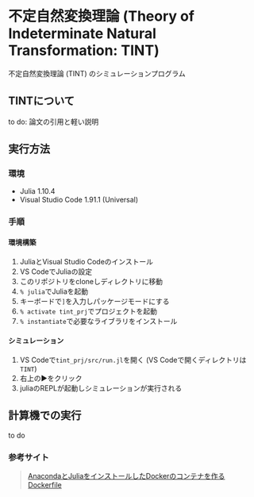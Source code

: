 # 不定自然変換理論 (Theory of Indeterminate Natural Transformation: TINT)
不定自然変換理論 (TINT) のシミュレーションプログラム

## TINTについて
to do: 論文の引用と軽い説明

## 実行方法
### 環境
- Julia 1.10.4
- Visual Studio Code 1.91.1 (Universal)
### 手順
#### 環境構築
1. JuliaとVisual Studio Codeのインストール
2. VS CodeでJuliaの設定
3. このリポジトリをcloneしディレクトリに移動
5. `% julia`でJuliaを起動
6. キーボードで`]`を入力しパッケージモードにする
7. `% activate tint_prj`でプロジェクトを起動
8. `% instantiate`で必要なライブラリをインストール
#### シミュレーション
1. VS Codeで`tint_prj/src/run.jl`を開く (VS Codeで開くディレクトリは`TINT`)
2. 右上の▶︎をクリック
3. juliaのREPLが起動しシミュレーションが実行される

## 計算機での実行
to do
### 参考サイト  
> [AnacondaとJuliaをインストールしたDockerのコンテナを作るDockerfile](https://eqseqs.hatenablog.com/entry/2020/07/26/180318)
